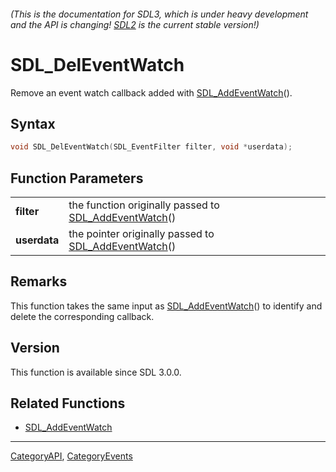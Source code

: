 ###### (This is the documentation for SDL3, which is under heavy development and the API is changing! [SDL2](https://wiki.libsdl.org/SDL2/) is the current stable version!)
# SDL_DelEventWatch

Remove an event watch callback added with [SDL_AddEventWatch](SDL_AddEventWatch)().

## Syntax

```c
void SDL_DelEventWatch(SDL_EventFilter filter, void *userdata);

```

## Function Parameters

|                  |                                                                            |
| ---------------- | -------------------------------------------------------------------------- |
| **filter**       | the function originally passed to [SDL_AddEventWatch](SDL_AddEventWatch)() |
| **userdata**     | the pointer originally passed to [SDL_AddEventWatch](SDL_AddEventWatch)()  |

## Remarks

This function takes the same input as
[SDL_AddEventWatch](SDL_AddEventWatch)() to identify and delete the
corresponding callback.

## Version

This function is available since SDL 3.0.0.

## Related Functions

* [SDL_AddEventWatch](SDL_AddEventWatch)

----
[CategoryAPI](CategoryAPI), [CategoryEvents](CategoryEvents)


